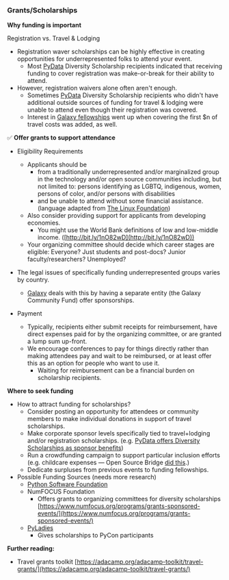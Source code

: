 ### Grants/Scholarships

**Why funding is important**

Registration vs. Travel &amp; Lodging
- Registration waver scholarships can be highly effective in creating opportunities for underrepresented folks to attend your event.
    - Most [PyData](http://www.pydata.org) Diversity Scholarship recipients indicated that receiving funding to cover registration was make-or-break for their ability to attend. 
- However, registration waivers alone often aren't enough.
    - Sometimes [PyData](http://www.pydata.org) Diversity Scholarship recipients who didn&#39;t have additional outside sources of funding for travel &amp; lodging were unable to attend even though their registration was covered.
  - Interest in [Galaxy fellowships](https://galaxyproject.org/news/2017-03-gcc2017-fellowships/) went up when covering the first $n of travel costs was added, as well.

✅ **Offer grants to support attendance**

- Eligibility Requirements
  - Applicants should be 
    - from a traditionally underrepresented and/or marginalized group in the technology and/or open source communities including, but not limited to: persons identifying as LGBTQ, indigenous, women, persons of color, and/or persons with disabilities
    - and be unable to attend without some financial assistance. (language adapted from [The Linux Foundation](https://www.linuxfoundation.org/event/api-strategy-practice-conference-2017/diversity-scholarship/))
  - Also consider providing support for applicants from developing economies.
    - You might use the World Bank definitions of low and low-middle income. ([http://bit.ly/1nO82wD](http://bit.ly/1nO82wD))
  - Your organizing committee should decide which career stages are eligible: Everyone? Just students and post-docs? Junior faculty/researchers? Unemployed?
  
- The legal issues of specifically funding underrepresented groups varies by country.
    - [Galaxy](https://galaxyproject.org) deals with this by having a separate entity (the Galaxy Community Fund) offer sponsorships.
    
- Payment
  - Typically, recipients either submit receipts for reimbursement, have direct expenses paid for by the organizing committee, or are granted a lump sum up-front.
  - We encourage conferences to pay for things directly rather than making attendees pay and wait to be reimbursed, or at least offer this as an option for people who want to use it. 
    - Waiting for reimbursement can be a financial burden on scholarship recipients.

**Where to seek funding**

- How to attract funding for scholarships?
  - Consider posting an opportunity for attendees or community members to make individual donations in support of travel scholarships.
  - Make corporate sponsor levels specifically tied to travel+lodging and/or registration scholarships. (e.g. [PyData offers Diversity Scholarships as sponsor benefits](https://pydata.org/pdf/sponsor-prospectus.pdf))
  - Run a crowdfunding campaign to support particular inclusion efforts (e.g. childcare expenses — Open Source Bridge [did this](https://www.generosity.com/community-fundraising/support-open-source-bridge-2016/).)
  - Dedicate surpluses from previous events to funding fellowships.
- Possible Funding Sources (needs more research)
  - [Python Software Foundation](http://legacy.python.org/psf/grants/)
  - NumFOCUS Foundation
    - Offers grants to organizing committees for diversity scholarships [https://www.numfocus.org/programs/grants-sponsored-events/](https://www.numfocus.org/programs/grants-sponsored-events/)
  - [PyLadies](http://www.pyladies.com/)
    - Gives scholarships to PyCon participants

**Further reading:**

- Travel grants toolkit [https://adacamp.org/adacamp-toolkit/travel-grants/](https://adacamp.org/adacamp-toolkit/travel-grants/)
